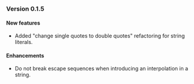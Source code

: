 ### Version 0.1.5
#### New features
- Added "change single quotes to double quotes" refactoring for string literals.

#### Enhancements
- Do not break escape sequences when introducing an interpolation in a string.
